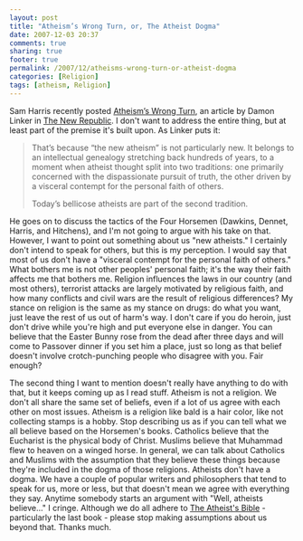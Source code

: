 ```yaml
---
layout: post
title: "Atheism’s Wrong Turn, or, The Atheist Dogma"
date: 2007-12-03 20:37
comments: true
sharing: true
footer: true
permalink: /2007/12/atheisms-wrong-turn-or-atheist-dogma
categories: [Religion]
tags: [atheism, Religion]
---
```

<p>Sam Harris recently posted <a href="http://www.tnr.com/politics/story.html?id=5348120e-dea8-4733-8e56-a055d46299d0">Atheism’s Wrong Turn</a>, an article by Damon Linker in <a href="http://www.tnr.com/">The New Republic</a>.  I don't want to address the entire thing, but at least part of the premise it's built upon.  As Linker puts it:</p>

<blockquote><p>That’s because “the new atheism” is not particularly new. It belongs to an intellectual genealogy stretching back hundreds of years, to a moment when atheist thought split into two traditions: one primarily concerned with the dispassionate pursuit of truth, the other driven by a visceral contempt for the personal faith of others.</p>
<p>Today’s bellicose atheists are part of the second tradition.</p></blockquote>
<!--break-->

<p>He goes on to discuss the tactics of the Four Horsemen (Dawkins, Dennet, Harris, and Hitchens), and I'm not going to argue with his take on that.  However, I want to point out something about us "new atheists."  I certainly don't intend to speak for others, but this is my perception.  I would say that most of us don't have a "visceral contempt for the personal faith of others."  What bothers me is not other peoples' personal faith; it's the way their faith affects me that bothers me.  Religion influences the laws in our country (and most others), terrorist attacks are largely motivated by religious faith, and how many conflicts and civil wars are the result of religious differences?  My stance on religion is the same as my stance on drugs: do what you want, just leave the rest of us out of harm's way.  I don't care if you do heroin, just don't drive while you're high and put everyone else in danger.  You can believe that the Easter Bunny rose from the dead after three days and will come to Passover dinner if you set him a place, just so long as that belief doesn't involve crotch-punching people who disagree with you.  Fair enough?</p>

<p>The second thing I want to mention doesn't really have anything to do with that, but it keeps coming up as I read stuff.  Atheism is not a religion.  We don't all share the same set of beliefs, even if a lot of us agree with each other on most issues.  Atheism is a religion like bald is a hair color, like not collecting stamps is a hobby.  Stop describing us as if you can tell what we all believe based on the Horsemen's books.  Catholics believe that the Eucharist is the physical body of Christ.  Muslims believe that Muhammad flew to heaven on a winged horse.  In general, we can talk about Catholics and Muslims with the assumption that they believe these things because they're included in the dogma of those religions.  Atheists don't have a dogma.  We have a couple of popular writers and philosophers that tend to speak for us, more or less, but that doesn't mean we agree with everything they say.  Anytime somebody starts an argument with "Well, atheists believe..." I cringe.  Although we do all adhere to <a href="http://www.nullifidian.net/wp-content/uploads/2007/04/theatheistbible.pdf">The Atheist's Bible</a> - particularly the last book - please stop making assumptions about us beyond that.  Thanks much.</p>
